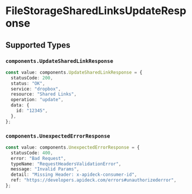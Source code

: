 # FileStorageSharedLinksUpdateResponse


## Supported Types

### `components.UpdateSharedLinkResponse`

```typescript
const value: components.UpdateSharedLinkResponse = {
  statusCode: 200,
  status: "OK",
  service: "dropbox",
  resource: "Shared Links",
  operation: "update",
  data: {
    id: "12345",
  },
};
```

### `components.UnexpectedErrorResponse`

```typescript
const value: components.UnexpectedErrorResponse = {
  statusCode: 400,
  error: "Bad Request",
  typeName: "RequestHeadersValidationError",
  message: "Invalid Params",
  detail: "Missing Header: x-apideck-consumer-id",
  ref: "https://developers.apideck.com/errors#unauthorizederror",
};
```


